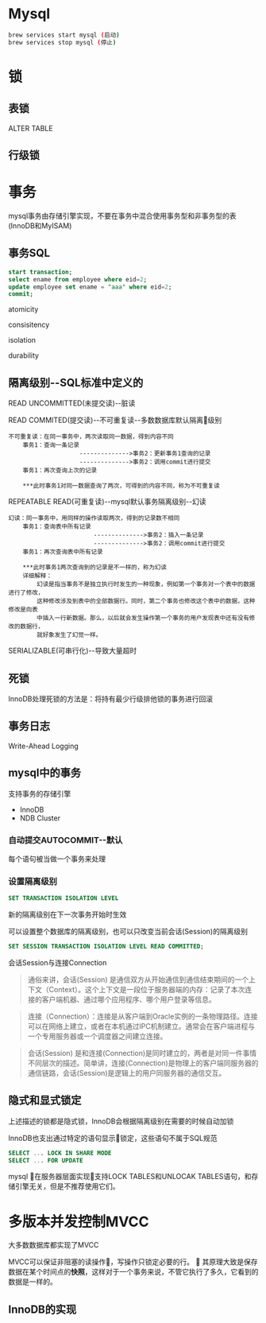 # Mysql
```sh
brew services start mysql (启动)
brew services stop mysql (停止)
```

# 锁
## 表锁
ALTER TABLE
## 行级锁

# 事务
mysql事务由存储引擎实现，不要在事务中混合使用事务型和非事务型的表(InnoDB和MyISAM)
## 事务SQL
```sql
start transaction;
select ename from employee where eid=2;
update employee set ename = "aaa" where eid=2;
commit;
```

atomicity

consisitency

isolation

durability

## 隔离级别--SQL标准中定义的

READ UNCOMMITTED(未提交读)--脏读

READ COMMITED(提交读)--不可重复读--多数数据库默认隔离级别
```
不可重复读：在同一事务中，两次读取同一数据，得到内容不同
    事务1：查询一条记录
                    -------------->事务2：更新事务1查询的记录
                    -------------->事务2：调用commit进行提交
    事务1：再次查询上次的记录
    
    ***此时事务1对同一数据查询了两次，可得到的内容不同，称为不可重复读
```

REPEATABLE READ(可重复读)--mysql默认事务隔离级别--幻读
```
幻读：同一事务中，用同样的操作读取两次，得到的记录数不相同
    事务1：查询表中所有记录
                        -------------->事务2：插入一条记录
                        -------------->事务2：调用commit进行提交
    事务1：再次查询表中所有记录
    
    ***此时事务1两次查询到的记录是不一样的，称为幻读
    详细解释：
        幻读是指当事务不是独立执行时发生的一种现象，例如第一个事务对一个表中的数据进行了修改，
        这种修改涉及到表中的全部数据行。同时，第二个事务也修改这个表中的数据，这种修改是向表
        中插入一行新数据。那么，以后就会发生操作第一个事务的用户发现表中还有没有修改的数据行，
        就好象发生了幻觉一样。
```
SERIALIZABLE(可串行化)--导致大量超时


## 死锁
InnoDB处理死锁的方法是：将持有最少行级排他锁的事务进行回滚

## 事务日志

Write-Ahead Logging

## mysql中的事务

支持事务的存储引擎
* InnoDB
* NDB Cluster

### 自动提交AUTOCOMMIT--默认
每个语句被当做一个事务来处理

### 设置隔离级别
```sql
SET TRANSACTION ISOLATION LEVEL
```
新的隔离级别在下一次事务开始时生效


可以设置整个数据库的隔离级别，也可以只改变当前会话(Session)的隔离级别
```sql
SET SESSION TRANSACTION ISOLATION LEVEL READ COMMITTED;
```

会话Session与连接Connection
> 通俗来讲，会话(Session) 是通信双方从开始通信到通信结束期间的一个上下文（Context）。这个上下文是一段位于服务器端的内存：记录了本次连接的客户端机器、通过哪个应用程序、哪个用户登录等信息。

> 连接（Connection）：连接是从客户端到Oracle实例的一条物理路径。连接可以在网络上建立，或者在本机通过IPC机制建立。通常会在客户端进程与一个专用服务器或一个调度器之间建立连接。

> 会话(Session) 是和连接(Connection)是同时建立的，两者是对同一件事情不同层次的描述。简单讲，连接(Connection)是物理上的客户端同服务器的通信链路，会话(Session)是逻辑上的用户同服务器的通信交互。


## 隐式和显式锁定


上述描述的锁都是隐式锁，InnoDB会根据隔离级别在需要的时候自动加锁

InnoDB也支出通过特定的语句显示锁定，这些语句不属于SQL规范

```sql
SELECT ... LOCK IN SHARE MODE
SELECT ... FOR UPDATE
```

mysql 在服务器层面实现支持LOCK TABLES和UNLOCAK TABLES语句，和存储引擎无关，但是不推荐使用它们。

# 多版本并发控制MVCC
大多数数据库都实现了MVCC

MVCC可以保证非阻塞的读操作，写操作只锁定必要的行。

其原理大致是保存数据在某个时间点的**快照**，这样对于一个事务来说，不管它执行了多久，它看到的数据是一样的。

## InnoDB的实现



